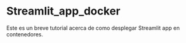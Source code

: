 # Streamlit_app_docker
Este es un breve tutorial acerca de como desplegar Streamlit app en contenedores. 
